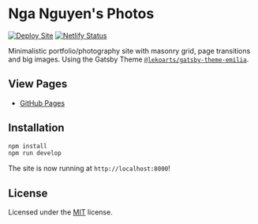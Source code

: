 # Nga Nguyen's Photos

[![Deploy Site](https://github.com/itslongnhatnguyen/nganguyen/actions/workflows/deploy.yml/badge.svg)](https://github.com/itslongnhatnguyen/nganguyen/actions/workflows/deploy.yml)
[![Netlify Status](https://api.netlify.com/api/v1/badges/05dab729-a69a-445c-a7ca-d1695399f392/deploy-status)](https://app.netlify.com/sites/nganguyenphotos/deploys)

Minimalistic portfolio/photography site with masonry grid, page transitions and big images. Using the Gatsby Theme [`@lekoarts/gatsby-theme-emilia`](https://github.com/LekoArts/gatsby-themes/tree/main/themes/gatsby-theme-emilia).

## View Pages

- [GitHub Pages](https://itslongnhatnguyen.github.io/nganguyen/)

## Installation

```sh
npm install
npm run develop
```

The site is now running at `http://localhost:8000`!

## License

Licensed under the [MIT](LICENSE) license.
